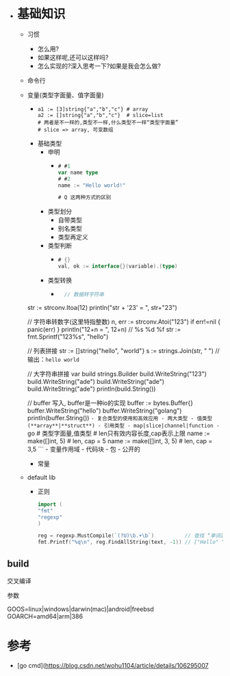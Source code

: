 - # 基础知识
	- 习惯
		- 怎么用?
		- 如果这样呢,还可以这样吗?
		- 怎么实现的?深入思考一下?如果是我会怎么做?
	- 命令行
	- 变量(类型字面量、值字面量)
		- ```
		  a1 := [3]string{"a","b","c"} # array
		  a2 := []string{"a","b","c"}  # slice=list
		  # 两者是不一样的,类型不一样,什么类型不一样“类型字面量”
		  # slice => array, 可变数组
		  ```
		- 基础类型
			- 申明
				- ```go
				  # #1
				  var name type
				  # #2
				  name := "Hello world!"
				  
				  # Q 这两种方式的区别
				  ```
			- 类型划分
				- 自带类型
				- 别名类型
				- 类型再定义
			- 类型判断
				- ```go
				  # {}
				  val, ok := interface{}(variable).(type)
				  ```
			- 类型转换
				- ```go
					// 数据转字符串
	  str := strconv.Itoa(12)
	  println("str + '23' = ", str+"23")
	  
	  // 字符串转数字(这里特指整数)
	  n, err := strconv.Atoi("123")
	  if err!=nil {
	  	panic(err)
	  }
	  println("12+n = ", 12+n)
	  // %s %d %f
	  str := fmt.Sprintf("123%s", "hello")
	  
	  // 列表拼接
	  str := []string{"hello", "world"}
	  s := strings.Join(str, " ")
	  //输出：`hello world`
	  
	  // 大字符串拼接
	  var build strings.Builder
	  build.WriteString("123")
	  build.WriteString("ade")
	  build.WriteString("ade")
	  build.WriteString("ade")
	  println(build.String())
	  
	  // buffer 写入, buffer是一种io的实现
	  buffer := bytes.Buffer{}
	  buffer.WriteString("hello")
	  buffer.WriteString("golang")
	  println(buffer.String())
				```
			- 复合类型的使用和高效应用
			- 两大类型
				- 值类型(**array**|**struct**)
				- 引用类型
					- map|slice|channel|function
					- ```go
					  # 类型字面量,值类型
					  # len只有效内容长度,cap表示上限
					  name := make([]int, 5)    # len, cap = 5
					  name := make([]int, 3, 5) # len, cap = 3,5
					  ```
			- 变量作用域
				- 代码块
				- 包
				- 公开的
		- 常量
	- default lib
		- 正则
			```go
			import (
	      "fmt"
	      "regexp"
			)
			
			reg = regexp.MustCompile(`(?U)\b.+\b`)          // 查找 “单词边界” 之间的字符串
			fmt.Printf("%q\n", reg.FindAllString(text, -1)) // ["Hello" "世界！" "123" """Go"]
			```

## build

交叉编译

参数

GOOS=linux|windows|darwin(mac)|android|freebsd
GOARCH=amd64|arm|386
# 参考
- [go cmd](https://blog.csdn.net/wohu1104/article/details/106295007